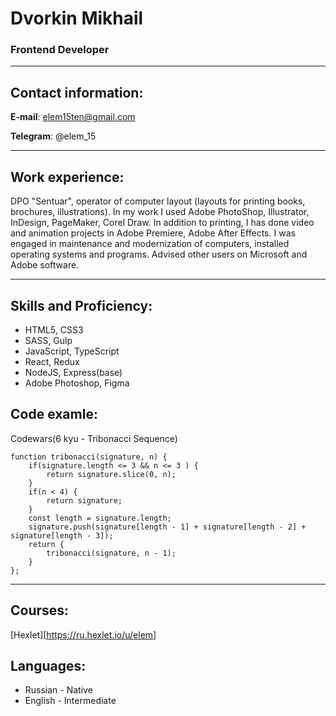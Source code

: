 # Dvorkin Mikhail

### Frontend Developer
*******

## Contact information:

**E-mail**: elem15ten@gmail.com

**Telegram**: @elem_15
*******

## Work experience:

 DPO "Sentuar", operator of computer layout (layouts for printing books, brochures, illustrations). In my work I used Adobe PhotoShop, Illustrator, InDesign, PageMaker, Corel Draw. In addition to printing, I has done video and animation projects in Adobe Premiere, Adobe After Effects. I was engaged in maintenance and modernization of computers, installed operating systems and programs. Advised other users on Microsoft and Adobe software.
*******

 ## Skills and Proficiency:

* HTML5, CSS3
* SASS, Gulp
* JavaScript, TypeScript
* React, Redux
* NodeJS, Express(base)
* Adobe Photoshop, Figma

## Code examle: 

Codewars(6 kyu - Tribonacci Sequence)
```
function tribonacci(signature, n) {
    if(signature.length <= 3 && n <= 3 ) {
        return signature.slice(0, n);
    }
    if(n < 4) {
        return signature;    
    }
    const length = signature.length;
    signature.push(signature[length - 1] + signature[length - 2] + signature[length - 3]);  
    return {
        tribonacci(signature, n - 1);
    }
};
```
***
## Courses: 

[Hexlet][https://ru.hexlet.io/u/elem]

## Languages:

* Russian - Native
* English - Intermediate